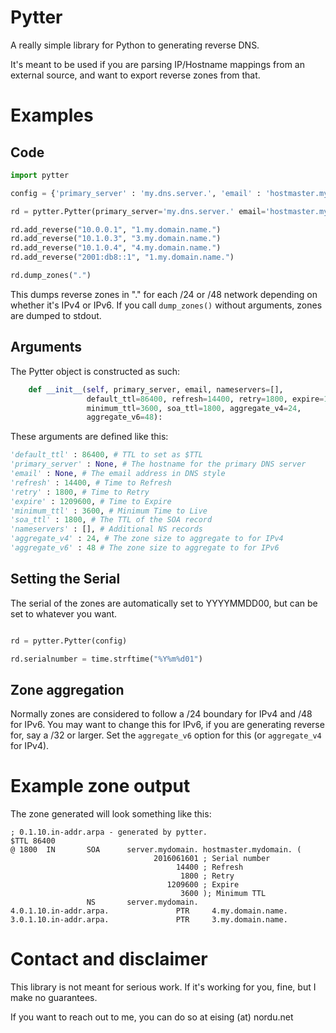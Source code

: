 # Pytter
A really simple library for Python to generating reverse DNS.

It's meant to be used if you are parsing IP/Hostname mappings from an external
source, and want to export reverse zones from that.

# Examples

## Code

```python
import pytter

config = {'primary_server' : 'my.dns.server.', 'email' : 'hostmaster.my.dns.'}

rd = pytter.Pytter(primary_server='my.dns.server.' email='hostmaster.my.dns.')

rd.add_reverse("10.0.0.1", "1.my.domain.name.")
rd.add_reverse("10.1.0.3", "3.my.domain.name.")
rd.add_reverse("10.1.0.4", "4.my.domain.name.")
rd.add_reverse("2001:db8::1", "1.my.domain.name.")

rd.dump_zones(".")
```

This dumps reverse zones in "." for each /24 or /48 network depending on
whether it's IPv4 or IPv6. If you call `dump_zones()` without arguments, zones
are dumped to stdout.

## Arguments

The Pytter object is constructed as such:

```python
    def __init__(self, primary_server, email, nameservers=[],
                 default_ttl=86400, refresh=14400, retry=1800, expire=1209600,
                 minimum_ttl=3600, soa_ttl=1800, aggregate_v4=24,
                 aggregate_v6=48):
```

These arguments are defined like this:

```python
'default_ttl' : 86400, # TTL to set as $TTL
'primary_server' : None, # The hostname for the primary DNS server
'email' : None, # The email address in DNS style
'refresh' : 14400, # Time to Refresh
'retry' : 1800, # Time to Retry
'expire' : 1209600, # Time to Expire
'minimum_ttl' : 3600, # Minimum Time to Live
'soa_ttl' : 1800, # The TTL of the SOA record
'nameservers' : [], # Additional NS records
'aggregate_v4' : 24, # The zone size to aggregate to for IPv4
'aggregate_v6' : 48 # The zone size to aggregate to for IPv6
```

## Setting the Serial

The serial of the zones are automatically set to YYYYMMDD00, but can be set to
whatever you want.

```python

rd = pytter.Pytter(config)

rd.serialnumber = time.strftime("%Y%m%d01")

```

## Zone aggregation

Normally zones are considered to follow a /24 boundary for IPv4 and /48 for
IPv6. You may want to change this for IPv6, if you are generating reverse for,
say a /32 or larger. Set the `aggregate_v6` option for this (or `aggregate_v4`
for IPv4).

# Example zone output

The zone generated will look something like this:

```
; 0.1.10.in-addr.arpa - generated by pytter.
$TTL 86400
@ 1800  IN       SOA      server.mydomain. hostmaster.mydomain. (
                                2016061601 ; Serial number
                                     14400 ; Refresh
                                      1800 ; Retry
                                   1209600 ; Expire
                                      3600 ); Minimum TTL
                 NS       server.mydomain.
4.0.1.10.in-addr.arpa.               PTR     4.my.domain.name.
3.0.1.10.in-addr.arpa.               PTR     3.my.domain.name.
```

# Contact and disclaimer

This library is not meant for serious work. If it's working for you, fine, but
I make no guarantees.

If you want to reach out to me, you can do so at eising (at) nordu.net

